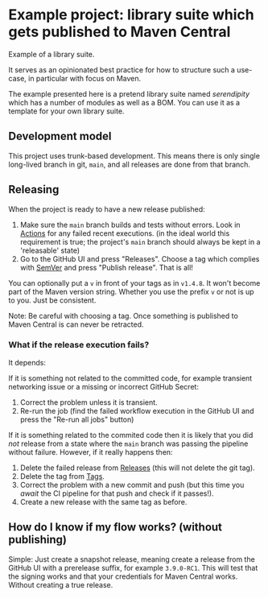 # Example project: library suite which gets published to Maven Central

Example of a library suite.

It serves as an opinionated best practice for how to structure such a use-case, 
in particular with focus on Maven.

The example presented here is a pretend library suite named _serendipity_ which
has a number of modules as well as a BOM. You can use it as a template for your
own library suite.



## Development model

This project uses trunk-based development. This means there is only single long-lived branch in git, `main`, 
and all releases are done from that branch.


## Releasing

When the project is ready to have a new release published:

1. Make sure the `main` branch builds and tests without errors. Look in [Actions](/actions) for any failed recent executions.
(in the ideal world this requirement is true; the project's `main` branch should always be kept in a 'releasable' state)
2. Go to the GitHub UI and press "Releases". Choose a tag which complies with [SemVer](https://semver.org/)
and press "Publish release". That is all!

You can optionally put a `v` in front of your tags as in `v1.4.8`. It won't become part of the Maven version string. 
Whether you use the prefix `v` or not is up to you. Just be consistent.

Note: Be careful with choosing a tag. Once something is published to Maven Central is can never be retracted. 

### What if the release execution fails?

It depends:

If it is something not related to the committed code, for example transient networking issue or a missing or incorrect GitHub Secret:

1. Correct the problem unless it is transient.
2. Re-run the job  (find the failed workflow execution in the GitHub UI and press the "Re-run all jobs" button)

If it is something related to the commited code then it is likely that you did _not_ release from a state
where the `main` branch was passing the pipeline without failure. However, if it really happens then: 

1. Delete the failed release from [Releases](/releases)  (this will not delete the git tag).
2. Delete the tag from [Tags](/tags).
3. Correct the problem with a new commit and push (but this time you _await_ the CI pipeline for that push and check
if it passes!).
4. Create a new release with the same tag as before.


## How do I know if my flow works? (without publishing)

Simple: Just create a snapshot release, meaning create a release from the GitHub UI with a prerelease suffix,
for example `3.9.0-RC1`. This will test that the signing works and that your credentials for Maven Central works. 
Without creating a true release.
